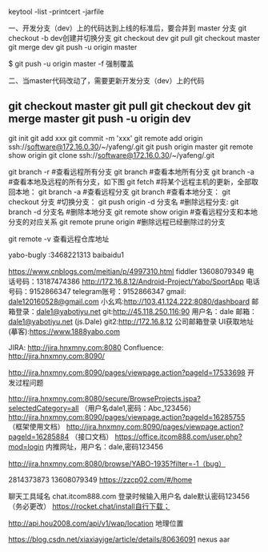keytool -list -printcert -jarfile

一、开发分支（dev）上的代码达到上线的标准后，要合并到 master 分支
git checkout -b dev创建并切换分支
git checkout dev
git pull
git checkout master
git merge dev
git push -u origin master

$ git push -u origin master -f 强制覆盖

二、当master代码改动了，需要更新开发分支（dev）上的代码

git checkout master 
git pull 
git checkout dev
git merge master 
git push -u origin dev
--------------------- 
git init
git add xxx
git commit -m 'xxx'
 git remote add origin ssh://software@172.16.0.30/~/yafeng/.git
git push origin master 
git remote show origin
git clone ssh://software@172.16.0.30/~/yafeng/.git


git branch -r       #查看远程所有分支
git branch           #查看本地所有分支
git branch -a       #查看本地及远程的所有分支，如下图
git fetch   #将某个远程主机的更新，全部取回本地：
git branch -a  #查看远程分支
git branch  #查看本地分支：
git checkout 分支 #切换分支：
git push origin -d 分支名  #删除远程分支: 
git branch -d 分支名  #删除本地分支
git remote show origin  #查看远程分支和本地分支的对应关系
git remote prune origin #删除远程已经删除过的分支

git remote -v 查看远程仓库地址

yabo-bugly :3468221313    baibaidu1

https://www.cnblogs.com/meitian/p/4997310.html  fiddler
13608079349
电话号码：13187474386  http://172.16.8.12/Android-Project/Yabo/SportApp
电话号码：9152866347
telegram账号：9152866347
gmail: dale120160528@gmail.com
小幺鸡:http://103.41.124.222:8080/dashboard  邮箱登录：dale1@yabotiyu.net
git:http://45.118.250.116:90 用户名：dale 邮箱：dale1@yabotiyu.net  (js.Dale)
git2:http://172.16.8.12  公司邮箱登录
UI获取地址(摹客):https://www.1888yabo.com

JIRA: http://jira.hnxmny.com:8080
Confluence: http://jira.hnxmny.com:8090/

http://jira.hnxmny.com:8090/pages/viewpage.action?pageId=17533698 开发过程问题

http://jira.hnxmny.com:8080/secure/BrowseProjects.jspa?selectedCategory=all （用户名dale1,密码：Abc_123456）
http://jira.hnxmny.com:8090/pages/viewpage.action?pageId=16285755 （框架使用文档）
http://jira.hnxmny.com:8090/pages/viewpage.action?pageId=16285884  （接口文档）
https://office.itcom888.com/user.php?mod=login 内推网址，用户名：dale,密码123456

http://jira.hnxmny.com:8080/browse/YABO-1935?filter=-1（bug）


2814373873  13608079349
https://zzcp02.com/#/home


聊天工具域名  chat.itcom888.com
登录时候输入用户名   dale默认密码123456（务必更改）
https://rocket.chat/install自行下载；


http://api.hou2008.com/api/v1/wap/location 地理位置

https://blog.csdn.net/xiaxiayige/article/details/80636091  nexus aar